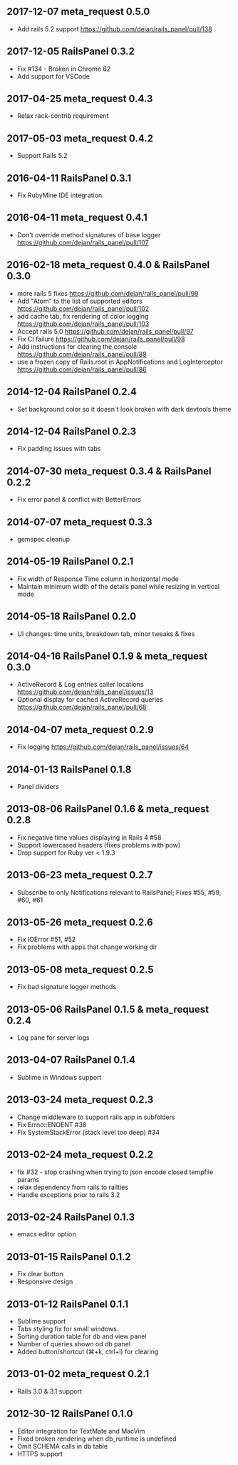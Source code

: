 ## 2017-12-07 meta_request 0.5.0
* Add rails 5.2 support https://github.com/dejan/rails_panel/pull/138

## 2017-12-05 RailsPanel 0.3.2
* Fix #134 - Broken in Chrome 62
* Add support for VSCode

## 2017-04-25 meta_request 0.4.3
* Relax rack-contrib requirement

## 2017-05-03 meta_request 0.4.2
* Support Rails 5.2

## 2016-04-11 RailsPanel 0.3.1
* Fix RubyMine IDE integration

## 2016-04-11 meta_request 0.4.1
* Don't override method signatures of base logger https://github.com/dejan/rails_panel/pull/107

## 2016-02-18 meta_request 0.4.0 & RailsPanel 0.3.0
* more rails 5 fixes https://github.com/dejan/rails_panel/pull/99
* Add "Atom" to the list of supported editors https://github.com/dejan/rails_panel/pull/102
* add cache tab, fix rendering of color logging https://github.com/dejan/rails_panel/pull/103
* Accept rails 5.0 https://github.com/dejan/rails_panel/pull/97
* Fix CI failure https://github.com/dejan/rails_panel/pull/98
* Add instructions for clearing the console https://github.com/dejan/rails_panel/pull/89
* use a frozen copy of Rails.root in AppNotifications and LogInterceptor https://github.com/dejan/rails_panel/pull/86

## 2014-12-04 RailsPanel 0.2.4
* Set background color so it doesn`t look broken with dark devtools theme

## 2014-12-04 RailsPanel 0.2.3
* Fix padding issues with tabs

## 2014-07-30 meta_request 0.3.4 & RailsPanel 0.2.2
* Fix error panel & conflict with BetterErrors

## 2014-07-07 meta_request 0.3.3
* gemspec cleanup

## 2014-05-19 RailsPanel 0.2.1
* Fix width of Response Time column in horizontal mode
* Maintain minimum width of the details panel while resizing in vertical mode

## 2014-05-18 RailsPanel 0.2.0
* UI changes: time units, breakdown tab, minor tweaks & fixes

## 2014-04-16 RailsPanel 0.1.9 & meta_request 0.3.0
* ActiveRecord & Log entries caller locations https://github.com/dejan/rails_panel/issues/13
* Optional display for cached ActiveRecord queries https://github.com/dejan/rails_panel/pull/68

## 2014-04-07 meta_request 0.2.9
* Fix logging https://github.com/dejan/rails_panel/issues/64

## 2014-01-13 RailsPanel 0.1.8
* Panel dividers

## 2013-08-06 RailsPanel 0.1.6 & meta_request 0.2.8
* Fix negative time values displaying in Rails 4 #58
* Support lowercased headers (fixes problems with pow)
* Drop support for Ruby ver < 1.9.3

## 2013-06-23 meta_request 0.2.7
* Subscribe to only Notifications relevant to RailsPanel; Fixes #55, #59, #60, #61

## 2013-05-26 meta_request 0.2.6
* Fix IOError #51, #52
* Fix problems with apps that change working dir

## 2013-05-08 meta_request 0.2.5
* Fix bad signature logger methods

## 2013-05-06 RailsPanel 0.1.5 & meta_request 0.2.4
* Log pane for server logs

## 2013-04-07 RailsPanel 0.1.4
* Sublime in Windows support

## 2013-03-24 meta_request 0.2.3
* Change middleware to support rails app in subfolders
* Fix Errno::ENOENT #38
* Fix SystemStackError (stack level too deep) #34

## 2013-02-24 meta_request 0.2.2
* fix #32 - stop crashing when trying to json encode closed tempfile params
* relax dependency from rails to railties
* Handle exceptions prior to rails 3.2

## 2013-02-24 RailsPanel 0.1.3
* emacs editor option

## 2013-01-15 RailsPanel 0.1.2
* Fix clear button
* Responsive design

## 2013-01-12 RailsPanel 0.1.1
* Sublime support
* Tabs styling fix for small windows.
* Sorting duration table for db and view panel
* Number of queries shown od db panel
* Added button/shortcut (⌘+k, ctrl+l) for clearing

## 2013-01-02 meta_request 0.2.1
* Rails 3.0 & 3.1 support

## 2012-30-12 RailsPanel 0.1.0
* Editor integration for TextMate and MacVim
* Fixed broken rendering when db_runtime is undefined
* Omit SCHEMA calls in db table
* HTTPS support
